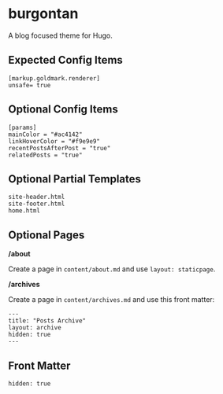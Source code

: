 # burgontan

A blog focused theme for Hugo.

## Expected Config Items

```
[markup.goldmark.renderer]
unsafe= true
```

## Optional Config Items

```
[params]
mainColor = "#ac4142"
linkHoverColor = "#f9e9e9"
recentPostsAfterPost = "true"
relatedPosts = "true"
```

## Optional Partial Templates
```
site-header.html
site-footer.html
home.html
```

## Optional Pages

**/about**

Create a page in `content/about.md` and use `layout: staticpage`.

**/archives**

Create a page in `content/archives.md` and use this front matter:
```
---
title: "Posts Archive"
layout: archive
hidden: true
---
```

## Front Matter
```
hidden: true
```
